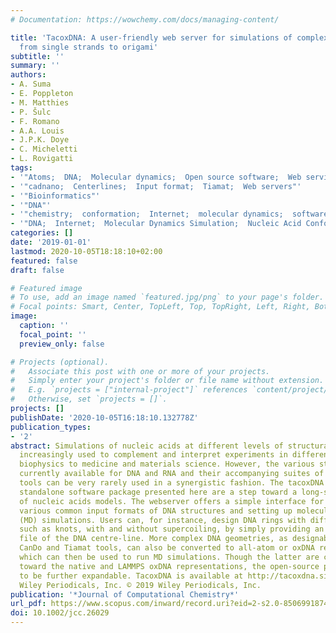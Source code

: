 ```yaml
---
# Documentation: https://wowchemy.com/docs/managing-content/

title: 'TacoxDNA: A user-friendly web server for simulations of complex DNA structures,
  from single strands to origami'
subtitle: ''
summary: ''
authors:
- A. Suma
- E. Poppleton
- M. Matthies
- P. Šulc
- F. Romano
- A.A. Louis
- J.P.K. Doye
- C. Micheletti
- L. Rovigatti
tags:
- '"Atoms;  DNA;  Molecular dynamics;  Open source software;  Web services"'
- '"cadnano;  Centerlines;  Input format;  Tiamat;  Web servers"'
- '"Bioinformatics"'
- '"DNA"'
- '"chemistry;  conformation;  Internet;  molecular dynamics;  software"'
- '"DNA;  Internet;  Molecular Dynamics Simulation;  Nucleic Acid Conformation;  Software"'
categories: []
date: '2019-01-01'
lastmod: 2020-10-05T18:18:10+02:00
featured: false
draft: false

# Featured image
# To use, add an image named `featured.jpg/png` to your page's folder.
# Focal points: Smart, Center, TopLeft, Top, TopRight, Left, Right, BottomLeft, Bottom, BottomRight.
image:
  caption: ''
  focal_point: ''
  preview_only: false

# Projects (optional).
#   Associate this post with one or more of your projects.
#   Simply enter your project's folder or file name without extension.
#   E.g. `projects = ["internal-project"]` references `content/project/deep-learning/index.md`.
#   Otherwise, set `projects = []`.
projects: []
publishDate: '2020-10-05T16:18:10.132778Z'
publication_types:
- '2'
abstract: Simulations of nucleic acids at different levels of structural details are
  increasingly used to complement and interpret experiments in different fields, from
  biophysics to medicine and materials science. However, the various structural models
  currently available for DNA and RNA and their accompanying suites of computational
  tools can be very rarely used in a synergistic fashion. The tacoxDNA webserver and
  standalone software package presented here are a step toward a long-sought interoperability
  of nucleic acids models. The webserver offers a simple interface for converting
  various common input formats of DNA structures and setting up molecular dynamics
  (MD) simulations. Users can, for instance, design DNA rings with different topologies,
  such as knots, with and without supercoiling, by simply providing an XYZ coordinate
  file of the DNA centre-line. More complex DNA geometries, as designable in the cadnano,
  CanDo and Tiamat tools, can also be converted to all-atom or oxDNA representations,
  which can then be used to run MD simulations. Though the latter are currently geared
  toward the native and LAMMPS oxDNA representations, the open-source package is designed
  to be further expandable. TacoxDNA is available at http://tacoxdna.sissa.it. © 2019
  Wiley Periodicals, Inc. © 2019 Wiley Periodicals, Inc.
publication: '*Journal of Computational Chemistry*'
url_pdf: https://www.scopus.com/inward/record.uri?eid=2-s2.0-85069918747&doi=10.1002%2fjcc.26029&partnerID=40&md5=dc9759e638b1ceafe75439c9424e8de6
doi: 10.1002/jcc.26029
---
```

